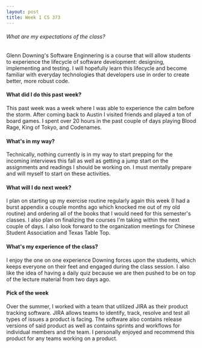 ```yaml
---
layout: post
title: Week 1 CS 373
---
```


###### What are my expectations of the class?

Glenn Downing's Software Enginnering is a course that will allow students to experience the lifecycle of software development: designing, implementing and testing. I will hopefully learn this lifecycle and become familiar with everyday technologies that developers use in order to create better, more robust code.

#### What did I do this past week?

This past week was a week where I was able to experience the calm before the storm. After coming back to Austin I visited friends and played a ton of board games. I spent over 20 hours in the past couple of days playing Blood Rage, King of Tokyo, and Codenames.

#### What's in my way?

Technically, nothing currently is in my way to start prepping for the incoming interviews this fall as well as getting a jump start on the assignments and readings I should be working on. I must mentally prepare and will myself to start on these activities.

#### What will I do next week?

I plan on starting up my exercise routine regularly again this week (I had a burst appendix a couple months ago which knocked me out of my old routine) and ordering all of the books that I would need for this semester's classes. I also plan on finalizing the courses I'm taking within the next couple of days. I also look forward to the organization meetings for Chinese Student Association and Texas Table Top.

#### What's my experience of the class?

I enjoy the one on one experience Downing forces upon the students, which keeps everyone on their feet and engaged during the class session. I also like the idea of having a daily quiz because we are then pushed to be on top of the lecture material from two days ago.

#### Pick of the week

Over the summer, I worked with a team that utilized JIRA as their product tracking software. JIRA allows teams to identify, track, resolve and test all types of issues a product is facing. The software also contains release versions of said product as well as contains sprints and workflows for individual members and the team. I personally enjoyed and recommend this product for any teams working on a product.
